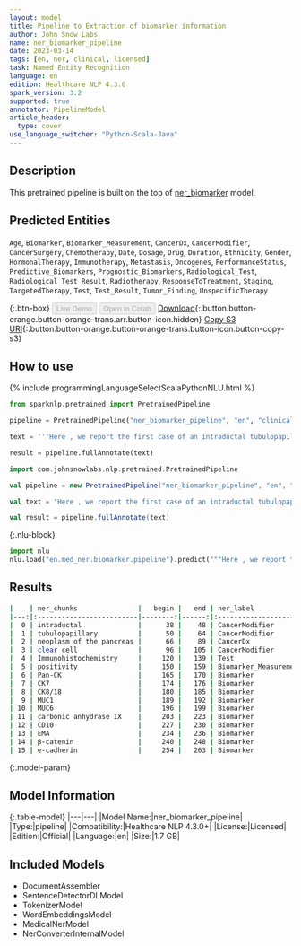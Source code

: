 ```yaml
---
layout: model
title: Pipeline to Extraction of biomarker information
author: John Snow Labs
name: ner_biomarker_pipeline
date: 2023-03-14
tags: [en, ner, clinical, licensed]
task: Named Entity Recognition
language: en
edition: Healthcare NLP 4.3.0
spark_version: 3.2
supported: true
annotator: PipelineModel
article_header:
  type: cover
use_language_switcher: "Python-Scala-Java"
---
```


## Description

This pretrained pipeline is built on the top of [ner_biomarker](https://nlp.johnsnowlabs.com/2021/11/26/ner_biomarker_en.html) model.

## Predicted Entities

`Age`, `Biomarker`, `Biomarker_Measurement`, `CancerDx`, `CancerModifier`, `CancerSurgery`, `Chemotherapy`, `Date`, `Dosage`, `Drug`, `Duration`, `Ethnicity`, `Gender`, `HormonalTherapy`, `Immunotherapy`, `Metastasis`, `Oncogenes`, `PerformanceStatus`, `Predictive_Biomarkers`, `Prognostic_Biomarkers`, `Radiological_Test`, `Radiological_Test_Result`, `Radiotherapy`, `ResponseToTreatment`, `Staging`, `TargetedTherapy`, `Test`, `Test_Result`, `Tumor_Finding`, `UnspecificTherapy`


{:.btn-box}
<button class="button button-orange" disabled>Live Demo</button>
<button class="button button-orange" disabled>Open in Colab</button>
[Download](https://s3.amazonaws.com/auxdata.johnsnowlabs.com/clinical/models/ner_biomarker_pipeline_en_4.3.0_3.2_1678777993811.zip){:.button.button-orange.button-orange-trans.arr.button-icon.hidden}
[Copy S3 URI](s3://auxdata.johnsnowlabs.com/clinical/models/ner_biomarker_pipeline_en_4.3.0_3.2_1678777993811.zip){:.button.button-orange.button-orange-trans.button-icon.button-copy-s3}

## How to use



<div class="tabs-box" markdown="1">
{% include programmingLanguageSelectScalaPythonNLU.html %}

```python
from sparknlp.pretrained import PretrainedPipeline

pipeline = PretrainedPipeline("ner_biomarker_pipeline", "en", "clinical/models")

text = '''Here , we report the first case of an intraductal tubulopapillary neoplasm of the pancreas with clear cell morphology . Immunohistochemistry revealed positivity for Pan-CK , CK7 , CK8/18 , MUC1 , MUC6 , carbonic anhydrase IX , CD10 , EMA , β-catenin and e-cadherin '''

result = pipeline.fullAnnotate(text)
```
```scala
import com.johnsnowlabs.nlp.pretrained.PretrainedPipeline

val pipeline = new PretrainedPipeline("ner_biomarker_pipeline", "en", "clinical/models")

val text = "Here , we report the first case of an intraductal tubulopapillary neoplasm of the pancreas with clear cell morphology . Immunohistochemistry revealed positivity for Pan-CK , CK7 , CK8/18 , MUC1 , MUC6 , carbonic anhydrase IX , CD10 , EMA , β-catenin and e-cadherin "

val result = pipeline.fullAnnotate(text)
```


{:.nlu-block}
```python
import nlu
nlu.load("en.med_ner.biomarker.pipeline").predict("""Here , we report the first case of an intraductal tubulopapillary neoplasm of the pancreas with clear cell morphology . Immunohistochemistry revealed positivity for Pan-CK , CK7 , CK8/18 , MUC1 , MUC6 , carbonic anhydrase IX , CD10 , EMA , β-catenin and e-cadherin """)
```

</div>

## Results

```bash
|    | ner_chunks               |   begin |   end | ner_label             |   confidence |
|---:|:-------------------------|--------:|------:|:----------------------|-------------:|
|  0 | intraductal              |      38 |    48 | CancerModifier        |     0.9998   |
|  1 | tubulopapillary          |      50 |    64 | CancerModifier        |     0.9995   |
|  2 | neoplasm of the pancreas |      66 |    89 | CancerDx              |     0.7239   |
|  3 | clear cell               |      96 |   105 | CancerModifier        |     0.96745  |
|  4 | Immunohistochemistry     |     120 |   139 | Test                  |     0.9768   |
|  5 | positivity               |     150 |   159 | Biomarker_Measurement |     0.8704   |
|  6 | Pan-CK                   |     165 |   170 | Biomarker             |     0.998    |
|  7 | CK7                      |     174 |   176 | Biomarker             |     0.9977   |
|  8 | CK8/18                   |     180 |   185 | Biomarker             |     0.9988   |
|  9 | MUC1                     |     189 |   192 | Biomarker             |     0.9965   |
| 10 | MUC6                     |     196 |   199 | Biomarker             |     0.9974   |
| 11 | carbonic anhydrase IX    |     203 |   223 | Biomarker             |     0.814033 |
| 12 | CD10                     |     227 |   230 | Biomarker             |     0.9975   |
| 13 | EMA                      |     234 |   236 | Biomarker             |     0.9985   |
| 14 | β-catenin                |     240 |   248 | Biomarker             |     0.9948   |
| 15 | e-cadherin               |     254 |   263 | Biomarker             |     0.9952   |
```

{:.model-param}
## Model Information

{:.table-model}
|---|---|
|Model Name:|ner_biomarker_pipeline|
|Type:|pipeline|
|Compatibility:|Healthcare NLP 4.3.0+|
|License:|Licensed|
|Edition:|Official|
|Language:|en|
|Size:|1.7 GB|

## Included Models

- DocumentAssembler
- SentenceDetectorDLModel
- TokenizerModel
- WordEmbeddingsModel
- MedicalNerModel
- NerConverterInternalModel